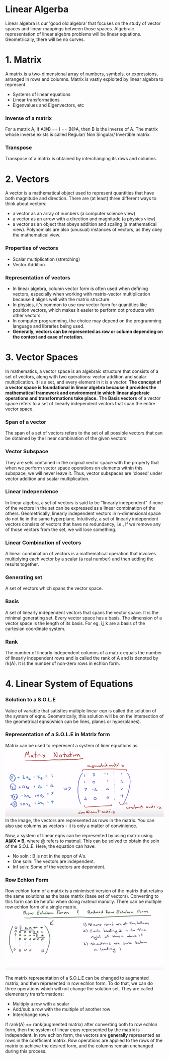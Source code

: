 # Linear Algerba
Linear algebra is our 'good old algebra' that focuses on the study of vector spaces and linear mappings between those spaces. Algebraic representation of linear algebra problems will be linear equations. Geometrically, there will be no curves. 

# 1. Matrix
A matrix is a two-dimensional array of numbers, symbols, or expressions, arranged in rows and columns. Matrix is vastly exploited by linear algebra to represent 
 - Systems of linear equations
 - Linear transformations
 - Eigenvalues and Eigenvectors, etc

### Inverse of a matrix
For a matrix A, if A@B == I == B@A, then B is the inverse of A.
The matrix whose inverse exists is called Regular/ Non Singular/ Invertible matrix. 

### Transpose
Transpose of a matrix is obtained by interchanging its rows and columns.

# 2. Vectors
A vector is a mathematical object used to represent quantities that have both magnitude and direction. 
There are (at least) three different ways to think about vectors: 
 - a vector as an array of numbers (a computer science view)
 - a vector as an arrow with a direction and magnitude (a physics view)
 - a vector as an object that obeys addition and scaling (a mathematical view).
Polynomials are also (unusual) instances of vectors, as they obey the mathematical view.

### Properties of vectors
 - Scalar multiplication (stretching)
 - Vector Addition

### Representation of vectors
 - In linear algebra, column vector form is often used when defining vectors, especially when working with matrix-vector multiplication because it aligns well with the matrix structure.
 - In physics, it's common to use row vector form for quantities like position vectors, which makes it easier to perform dot products with other vectors.
 - In computer programming, the choice may depend on the programming language and libraries being used.
 - **Generally, vectors can be represented as row or column depending on the context and ease of notation.** 

# 3. Vector Spaces
In mathematics, a vector space is an algebraic structure that consists of a set of vectors, along with two operations: vector addition and scalar multiplication.
It is a set, and every element in it is a vector.
**The concept of a vector space is foundational in linear algebra because it provides the mathematical framework and environment in which linear algebraic operations and transformations take place.**
The **Basis vectors** of a vector space refers to a set of linearly independent vectors that span the entire vector space.

### Span of a vector
The span of a set of vectors refers to the set of all possible vectors that can be obtained by the linear combination of the given vectors.

### Vector Subspace
They are sets contained in the original vector space with the property that when we perform vector space operations on elements within this subspace, we will never leave it.
Thus, vector subspaces are 'closed' under vector addition and scalar multiplication.

### Linear Independence
In linear algebra, a set of vectors is said to be "linearly independent" if none of the vectors in the set can be expressed as a linear combination of the others. 
Geometrically, linearly independent vectors in n-dimensional space do not lie in the same hyperplane. Intuitively, a set of linearly independent vectors consists of vectors that have no redundancy, i.e., if we remove any of those vectors from the set, we will lose something.

### Linear Combination of vectors
A linear combination of vectors is a mathematical operation that involves multiplying each vector by a scalar (a real number) and then adding the results together.

### Generating set
A set of vectors which spans the vector space.

### Basis
A set of linearly independent vectors that spans the vector space. It is the minimal generating set.
Every vector space has a basis. The dimension of a vector space is the length of its basis.
For eg, i,j,k are a basis of the cartesian coordinate system.

### Rank
The number of linearly independent columns of a matrix equals the number of linearly independent rows and is called the rank of A and is denoted by rk(A).
It is the number of non-zero rows in echlon form.

# 4. Linear System of Equations
### Solution to a S.O.L.E
Value of variable that satisfies multiple linear eqn is called the solution of the system of eqns. Geometrically, this solution will be on the intersection of the geometrical eqns(which can be lines, planes or hyperplanes).

### Representation of a S.O.L.E in Matrix form
Matrix can be used to reperesent a system of liner equations as:
![Local Image](images/image1.png)
In the image, the vectors are represented as rows in the matrix. You can also use columns as vectors - it is only a matter of convinience.

Now, a system of linear eqns can be represented by using matrix using **A@X = B**, where @ refers to matmul. This can be solved to obtain the soln of the S.O.L.E.
Here, the equation can have:
 - No soln : B is not in the *span* of A's.
 - One soln: The vectors are independent.
 - Inf soln: Some of the vectors are dependent.

### Row Echlon Form
Row echlon form of a matrix is a minimised version of the matrix that retains the same solutions as the base matrix (base set of vectors). Converting to this form can be helpful when doing matmul manully. There can be multiple row echlon form of a single matrix.
![Local Image](images/image2.png)

The matrix representation of a S.O.L.E can be changed to augmented matrix, and then represented in row echlon form. To do that, we can do three operations which will not change the solution set. They are called elementary transformations:
 - Multiply a row with a scalar
 - Add/sub a row with the multiple of another row
 - Interchange rows

If rank(A) == rank(augmented matrix) after converting both to row echlon form, then the system of linear eqns represented by the matrix is independent.
In row echlon form, the vectors are **generally** represented as rows in the coefficient matrix. Row operations are applied to the rows of the matrix to achieve the desired form, and the columns remain unchanged during this process.